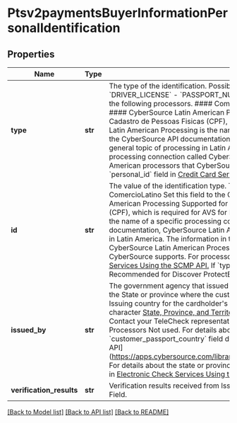 # Ptsv2paymentsBuyerInformationPersonalIdentification

## Properties
Name | Type | Description | Notes
------------ | ------------- | ------------- | -------------
**type** | **str** | The type of the identification.  Possible values:   - &#x60;NATIONAL&#x60;   - &#x60;CPF&#x60;   - &#x60;CPNJ&#x60;   - &#x60;CURP&#x60;   - &#x60;SSN&#x60;   - &#x60;DRIVER_LICENSE&#x60;   - &#x60;PASSPORT_NUMBER&#x60;   - &#x60;PERSONAL_ID&#x60;   - &#x60;TAX_ID&#x60;  This field is supported only on the following processors.  #### ComercioLatino Set this field to the Cadastro de Pessoas Fisicas (CPF).  #### CyberSource Latin American Processing Supported for Redecard in Brazil. Set this field to the Cadastro de Pessoas Fisicas (CPF), which is required for AVS for Redecard in Brazil. **Note** CyberSource Latin American Processing is the name of a specific processing connection that CyberSource supports. In the CyberSource API documentation, CyberSource Latin American Processing does not refer to the general topic of processing in Latin America. The information in this field description is for the specific processing connection called CyberSource Latin American Processing. It is not for any other Latin American processors that CyberSource supports.  For processor-specific information, see the &#x60;personal_id&#x60; field in [Credit Card Services Using the SCMP API.](http://apps.cybersource.com/library/documentation/dev_guides/CC_Svcs_SCMP_API/html)  | [optional] 
**id** | **str** | The value of the identification type. This field is supported only on the following processors.  #### ComercioLatino Set this field to the Cadastro de Pessoas Fisicas (CPF).  #### CyberSource Latin American Processing Supported for Redecard in Brazil. Set this field to the Cadastro de Pessoas Fisicas (CPF), which is required for AVS for Redecard in Brazil. **Note** CyberSource Latin American Processing is the name of a specific processing connection that CyberSource supports. In the CyberSource API documentation, CyberSource Latin American Processing does not refer to the general topic of processing in Latin America. The information in this field description is for the specific processing connection called CyberSource Latin American Processing. It is not for any other Latin American processors that CyberSource supports.  For processor-specific information, see the &#x60;personal_id&#x60; field in [Credit Card Services Using the SCMP API.](http://apps.cybersource.com/library/documentation/dev_guides/CC_Svcs_SCMP_API/html)    If &#x60;type &#x3D; PASSPORT&#x60;, this is the cardholder&#39;s passport number. Recommended for Discover ProtectBuy.  | [optional] 
**issued_by** | **str** | The government agency that issued the driver&#39;s license or passport.  If **type**&#x60; &#x3D; DRIVER_LICENSE&#x60;, this is the State or province where the customer&#39;s driver&#39;s license was issued.  If **type**&#x60; &#x3D; PASSPORT&#x60;, this is the Issuing country for the cardholder&#39;s passport. Recommended for Discover ProtectBuy.  Use the two-character [State, Province, and Territory Codes for the United States and Canada](https://developer.cybersource.com/library/documentation/sbc/quickref/states_and_provinces.pdf).  #### TeleCheck Contact your TeleCheck representative to find out whether this field is required or optional.  #### All Other Processors Not used.  For details about the country that issued the passport, see &#x60;customer_passport_country&#x60; field description in [CyberSource Payer Authentication Using the SCMP API] (https://apps.cybersource.com/library/documentation/dev_guides/Payer_Authentication_SCMP_API/html/)  For details about the state or province that issued the passport, see &#x60;driver_license_state&#x60; field description in [Electronic Check Services Using the SCMP API.](https://apps.cybersource.com/library/documentation/dev_guides/EChecks_SCMP_API/html/)  | [optional] 
**verification_results** | **str** | Verification results received from Issuer or Card Network for verification transactions. Response Only Field.  | [optional] 

[[Back to Model list]](../README.md#documentation-for-models) [[Back to API list]](../README.md#documentation-for-api-endpoints) [[Back to README]](../README.md)


